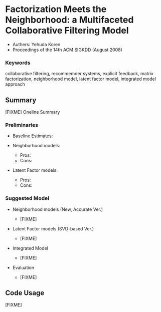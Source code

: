 Factorization Meets the Neighborhood: a Multifaceted Collaborative Filtering Model
========================================================================================

* Authers: Yehuda Koren
* Proceedings of the 14th ACM SIGKDD (August 2008)

### Keywords

collaborative filtering, recommemder systems, explicit feedback, matrix factorization, neighborhood model, latent factor model, integrated model approach


## Summary

[FIXME] Oneline Summary


### Preliminaries

* Baseline Estimates:

* Neighborhood models:
    - Pros:
    - Cons:

* Latent Factor models:
    - Pros:
    - Cons:


### Suggested Model

* Neighborhood models (New, Accurate Ver.)
    - [FIXME]

* Latent Factor models (SVD-based Ver.)
    - [FIXME]

* Integrated Model
    - [FIXME]

* Evaluation
    - [FIXME]


## Code Usage

[FIXME]
